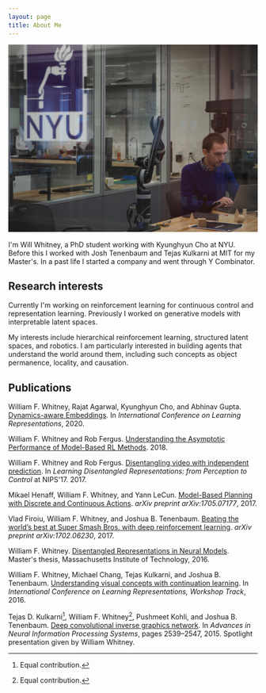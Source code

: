 ```yaml
---
layout: page
title: About Me
---
```


![me in lab](assets/img/in_lab.jpg)

I'm Will Whitney, a PhD student working with Kyunghyun Cho at NYU. Before this I worked with Josh Tenenbaum and Tejas Kulkarni at MIT for my Master's. In a past life I started a company and went through Y Combinator.

## Research interests
Currently I'm working on reinforcement learning for continuous control and representation learning. Previously I worked on generative models with interpretable latent spaces.

My interests include hierarchical reinforcement learning, structured latent spaces, and robotics. I am particularly interested in building agents that understand the world around them, including such concepts as object permanence, locality, and causation.


## Publications

William F. Whitney, Rajat Agarwal, Kyunghyun Cho, and Abhinav Gupta. [Dynamics-aware Embeddings](assets/papers/Dynamics.aware.Embeddings.pdf). In _International Conference on Learning Representations_, 2020.

William F. Whitney and Rob Fergus. [Understanding the Asymptotic Performance of Model-Based RL Methods](assets/papers/Understanding.the.Asymptotic.Performance.of.MBRL.pdf). 2018.

William F. Whitney and Rob Fergus. [Disentangling video with independent prediction](assets/papers/Disentangling.video.with.independent.prediction.pdf). In _Learning Disentangled Representations: from Perception to Control_ at NIPS'17. 2017.

Mikael Henaff, William F. Whitney, and Yann LeCun. [Model-Based Planning with Discrete and Continuous Actions](assets/papers/Model.Based.Planning.with.Discrete.and.Continuous.Actions.pdf). _arXiv preprint arXiv:1705.07177_, 2017.

Vlad Firoiu, William F. Whitney, and Joshua B. Tenenbaum. [Beating the world’s best at Super Smash Bros. with deep reinforcement learning](assets/papers/Beating.the.Worlds.Best.pdf). _arXiv preprint arXiv:1702.06230_, 2017.

William F. Whitney. [Disentangled Representations in Neural Models](assets/papers/Disentangled.Representations.in.Neural.Models.pdf). Master's thesis, Massachusetts Institute of Technology, 2016.

William F. Whitney, Michael Chang, Tejas Kulkarni, and Joshua B. Tenenbaum. [Understanding visual concepts with continuation learning](assets/papers/Understanding.Visual.Concepts.with.Continuation.Learning.pdf). In _International Conference on Learning Representations, Workshop Track_, 2016.

Tejas D. Kulkarni[^1], William F. Whitney[^1], Pushmeet Kohli, and Joshua B. Tenenbaum. [Deep convolutional inverse graphics network](assets/papers/Deep.Convolutional.Inverse.Graphics.Network.pdf). In _Advances in Neural Information Processing Systems_, pages 2539–2547, 2015.
Spotlight presentation given by William Whitney.

[^1]: Equal contribution.
